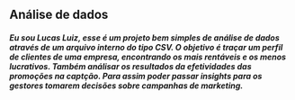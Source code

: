 
## Análise de dados
##### Eu sou Lucas Luiz, esse é um projeto bem simples de análise de dados através de um arquivo interno do tipo CSV. O  objetivo é traçar um perfil de clientes de uma empresa, encontrando os mais rentáveis e os menos lucrativos. Também análisar os resultados da efetividades das promoções na captção. Para assim poder passar  insights para os gestores tomarem decisões sobre campanhas de marketing. 
